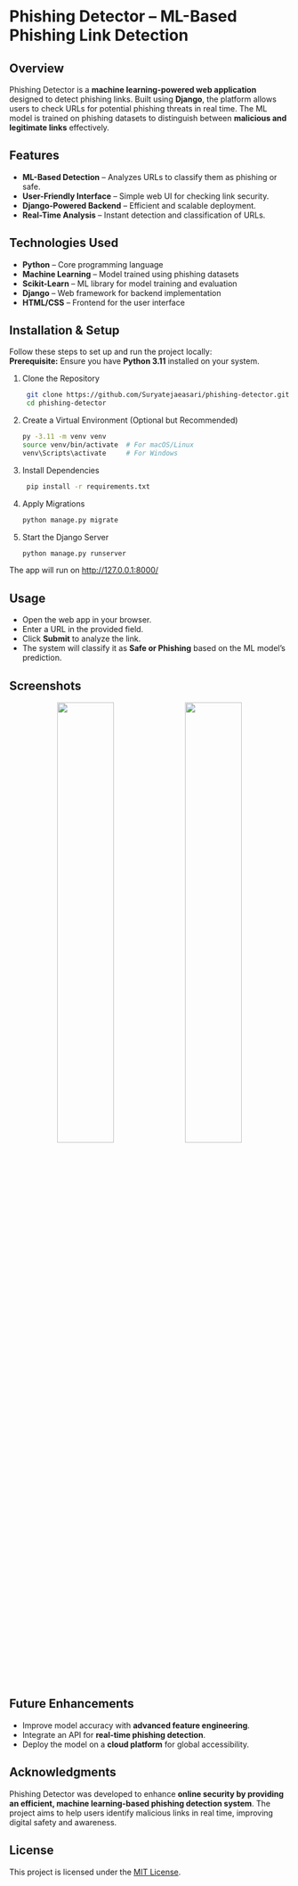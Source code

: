 # Phishing Detector – ML-Based Phishing Link Detection 

## Overview  
Phishing Detector is a **machine learning-powered web application** designed to detect phishing links. Built using **Django**, the platform allows users to check URLs for potential phishing threats in real time. The ML model is trained on phishing datasets to distinguish between **malicious and legitimate links** effectively.  

## Features  
- **ML-Based Detection** – Analyzes URLs to classify them as phishing or safe.  
- **User-Friendly Interface** – Simple web UI for checking link security.  
- **Django-Powered Backend** – Efficient and scalable deployment.  
- **Real-Time Analysis** – Instant detection and classification of URLs.  

## Technologies Used  
- **Python** – Core programming language  
- **Machine Learning** – Model trained using phishing datasets  
- **Scikit-Learn** – ML library for model training and evaluation  
- **Django** – Web framework for backend implementation  
- **HTML/CSS** – Frontend for the user interface  

## Installation & Setup 
Follow these steps to set up and run the project locally:  
**Prerequisite:** Ensure you have **Python 3.11** installed on your system.  

1. Clone the Repository
   ```sh
    git clone https://github.com/Suryatejaeasari/phishing-detector.git
    cd phishing-detector
    ```
2. Create a Virtual Environment (Optional but Recommended)
   ```sh
   py -3.11 -m venv venv
   source venv/bin/activate  # For macOS/Linux
   venv\Scripts\activate     # For Windows
   ```
3. Install Dependencies
   ```sh
    pip install -r requirements.txt
   ```
4. Apply Migrations
   ```sh
   python manage.py migrate
   ```
5. Start the Django Server
   ```sh
   python manage.py runserver
   ```
The app will run on http://127.0.0.1:8000/

## Usage  
- Open the web app in your browser.
- Enter a URL in the provided field.
- Click **Submit** to analyze the link.
- The system will classify it as **Safe or Phishing** based on the ML model’s prediction.  

## Screenshots  

<p align="center">
  <img src="https://github.com/user-attachments/assets/7cfd19ef-b7bd-40ca-8b18-3b2eea8a1ed6" width="45%" />
  <img src="https://github.com/user-attachments/assets/3766a6d0-4396-46c3-8abd-5d4288e58ae9" width="45%" />
</p>


## Future Enhancements  
- Improve model accuracy with **advanced feature engineering**.  
- Integrate an API for **real-time phishing detection**.  
- Deploy the model on a **cloud platform** for global accessibility.  

## Acknowledgments  
Phishing Detector was developed to enhance **online security by providing an efficient, machine learning-based phishing detection system**. The project aims to help users identify malicious links in real time, improving digital safety and awareness.  

## License  
This project is licensed under the [MIT License](LICENSE).  

